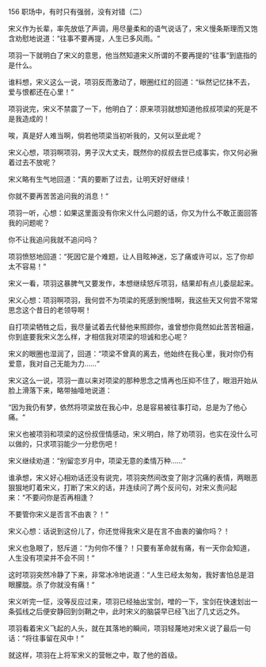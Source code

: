 156 职场中，有时只有强弱，没有对错（二）



宋义作为长辈，率先放低了声调，用尽量柔和的语气说话了，宋义慢条斯理而又饱含劝慰地说道：“往事不要再提，人生已多风雨。“

项羽一下就明白了宋义的意思，他当然知道宋义所谓的不要再提的“往事“到底指的是什么。



谁料想，宋义这么一说，项羽反而激动了，眼圈红红的回道：“纵然记忆抹不去，爱与恨都还在心里！“

项羽说完，宋义不禁震了一下，他明白了：原来项羽就想知道他叔叔项梁的死是不是我造成的！

唉，真是好人难当啊，倘若他项梁当初听我的，又何以至此呢？



宋义心想，项羽啊项羽，男子汉大丈夫，既然你的叔叔去世已成事实，你又何必揪着过去不放呢？

宋义略有生气地回道：“真的要断了过去，让明天好好继续！

你就不要再苦苦追问我的消息！“



项羽一听，心想：如果这里面没有你宋义什么问题的话，你又为什么不敢正面回答我的问题呢？

你不让我追问我就不追问吗？

项羽愤怒地回道：“死因它是个难题，让人目眩神迷，忘了痛或许可以，忘了你却太不容易！“



宋义一看，项羽这暴脾气又要发作，本想继续怒斥项羽，结果却有点儿委屈起来。

宋义心想：项羽啊项羽，我何尝不为项梁的死感到惋惜啊，我这些天又何尝不常常思念这个昔日的老领导啊！

自打项梁牺牲之后，我尽量试着去代替他来照顾你，谁曾想你竟然如此苦苦相逼，你到底要我宋义怎么样，才相信我对项梁的坦诚和忠心呢？

宋义的眼圈也湿润了，回道：“项梁不曾真的离去，他始终在我心里，我对你仍有爱意，我对自己无能为力……“ 

宋义这么一说，项羽一直以来对项梁的那种思念之情再也压抑不住了，眼泪开始从脸上滑落下来，略带抽噎地说道：

“因为我仍有梦，依然将项梁放在我心中，总是容易被往事打动，总是为了他心痛。“

宋义也被项羽和项梁的这份叔侄情感动，宋义明白，除了劝项羽，也实在没什么可以做的，只求项羽能少一分悲伤吧！

宋义继续劝道：“别留恋岁月中，项梁无意的柔情万种……“



谁承想，宋义好心相劝话还没有说完，项羽突然间改变了刚才沉痛的表情，两眼恶狠狠地盯着宋义，打断了宋义的话，并连续问了两个反问句，对宋义责问起来：“不要问你是否再相逢？

不要管你宋义是否言不由衷？！“

宋义心想：话说到这份儿了，你还觉得我宋义是在言不由衷的骗你吗？！

宋义也急眼了，怒斥道：“为何你不懂？！只要有革命就有痛，有一天你会知道，人生没有项梁并不会不同！“



这时项羽突然冷静了下来，非常冰冷地说道：“人生已经太匆匆，我好害怕总是泪眼朦胧。杀了你就没有痛！“

宋义听完一怔，没等反应过来，项羽已经抽出宝剑，噌的一下，宝剑在快速划出一条弧线之后便安静回到剑鞘之中，此时宋义的脑袋早已经飞出了几丈远之外。

项羽看着宋义飞起的人头，就在其落地的瞬间，项羽轻蔑地对宋义说了最后一句话：“将往事留在风中！“

就这样，项羽在上将军宋义的营帐之中，取了他的首级。

